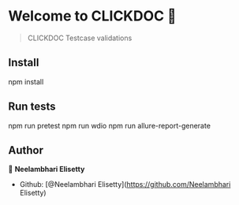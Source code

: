 # Welcome to CLICKDOC 👋

> CLICKDOC Testcase validations

## Install

npm install

## Run tests

npm run pretest
npm run wdio
npm run allure-report-generate

## Author

👤 **Neelambhari Elisetty**

* Github: [@Neelambhari Elisetty](https://github.com/Neelambhari Elisetty)
